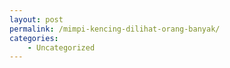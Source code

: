 ```yaml
---
layout: post
permalink: /mimpi-kencing-dilihat-orang-banyak/
categories:
    - Uncategorized
---
```


